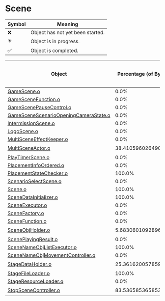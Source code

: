 # Scene
| Symbol | Meaning 
| ------------- | ------------- 
| :x: | Object has not yet been started. 
| :eight_pointed_black_star: | Object is in progress. 
| :white_check_mark: | Object is completed. 


| Object | Percentage (of Bytes) | Functions Done / Total Functions | Percentage (Functions) | Status 
| ------------- | ------------- | ------------- | ------------- | ------------- 
| [GameScene.o](https://github.com/shibbo/Petari/blob/master/docs/lib/Scene/GameScene.md) | 0.0% | 0 / 66 | 0.0% | :x: 
| [GameSceneFunction.o](https://github.com/shibbo/Petari/blob/master/docs/lib/Scene/GameSceneFunction.md) | 0.0% | 0 / 17 | 0.0% | :x: 
| [GameScenePauseControl.o](https://github.com/shibbo/Petari/blob/master/docs/lib/Scene/GameScenePauseControl.md) | 0.0% | 0 / 9 | 0.0% | :x: 
| [GameSceneScenarioOpeningCameraState.o](https://github.com/shibbo/Petari/blob/master/docs/lib/Scene/GameSceneScenarioOpeningCameraState.md) | 0.0% | 0 / 13 | 0.0% | :x: 
| [IntermissionScene.o](https://github.com/shibbo/Petari/blob/master/docs/lib/Scene/IntermissionScene.md) | 0.0% | 0 / 6 | 0.0% | :x: 
| [LogoScene.o](https://github.com/shibbo/Petari/blob/master/docs/lib/Scene/LogoScene.md) | 0.0% | 0 / 37 | 0.0% | :x: 
| [MultiSceneEffectKeeper.o](https://github.com/shibbo/Petari/blob/master/docs/lib/Scene/MultiSceneEffectKeeper.md) | 0.0% | 0 / 11 | 0.0% | :x: 
| [MultiSceneActor.o](https://github.com/shibbo/Petari/blob/master/docs/lib/Scene/MultiSceneActor.md) | 38.41059602649007% | 6 / 34 | 17.647058823529413% | :eight_pointed_black_star: 
| [PlayTimerScene.o](https://github.com/shibbo/Petari/blob/master/docs/lib/Scene/PlayTimerScene.md) | 0.0% | 0 / 19 | 0.0% | :x: 
| [PlacementInfoOrdered.o](https://github.com/shibbo/Petari/blob/master/docs/lib/Scene/PlacementInfoOrdered.md) | 0.0% | 0 / 16 | 0.0% | :x: 
| [PlacementStateChecker.o](https://github.com/shibbo/Petari/blob/master/docs/lib/Scene/PlacementStateChecker.md) | 100.0% | 6 / 6 | 100.0% | :white_check_mark: 
| [ScenarioSelectScene.o](https://github.com/shibbo/Petari/blob/master/docs/lib/Scene/ScenarioSelectScene.md) | 0.0% | 0 / 50 | 0.0% | :x: 
| [Scene.o](https://github.com/shibbo/Petari/blob/master/docs/lib/Scene/Scene.md) | 100.0% | 9 / 9 | 100.0% | :white_check_mark: 
| [SceneDataInitializer.o](https://github.com/shibbo/Petari/blob/master/docs/lib/Scene/SceneDataInitializer.md) | 100.0% | 9 / 9 | 100.0% | :white_check_mark: 
| [SceneExecutor.o](https://github.com/shibbo/Petari/blob/master/docs/lib/Scene/SceneExecutor.md) | 0.0% | 0 / 19 | 0.0% | :x: 
| [SceneFactory.o](https://github.com/shibbo/Petari/blob/master/docs/lib/Scene/SceneFactory.md) | 0.0% | 0 / 4 | 0.0% | :x: 
| [SceneFunction.o](https://github.com/shibbo/Petari/blob/master/docs/lib/Scene/SceneFunction.md) | 0.0% | 0 / 21 | 0.0% | :x: 
| [SceneObjHolder.o](https://github.com/shibbo/Petari/blob/master/docs/lib/Scene/SceneObjHolder.md) | 5.683060109289618% | 5 / 9 | 55.55555555555556% | :eight_pointed_black_star: 
| [ScenePlayingResult.o](https://github.com/shibbo/Petari/blob/master/docs/lib/Scene/ScenePlayingResult.md) | 0.0% | 0 / 8 | 0.0% | :x: 
| [SceneNameObjListExecutor.o](https://github.com/shibbo/Petari/blob/master/docs/lib/Scene/SceneNameObjListExecutor.md) | 100.0% | 5 / 5 | 100.0% | :white_check_mark: 
| [SceneNameObjMovementController.o](https://github.com/shibbo/Petari/blob/master/docs/lib/Scene/SceneNameObjMovementController.md) | 0.0% | 0 / 20 | 0.0% | :x: 
| [StageDataHolder.o](https://github.com/shibbo/Petari/blob/master/docs/lib/Scene/StageDataHolder.md) | 25.36162005785921% | 18 / 51 | 35.294117647058826% | :eight_pointed_black_star: 
| [StageFileLoader.o](https://github.com/shibbo/Petari/blob/master/docs/lib/Scene/StageFileLoader.md) | 100.0% | 6 / 6 | 100.0% | :white_check_mark: 
| [StageResourceLoader.o](https://github.com/shibbo/Petari/blob/master/docs/lib/Scene/StageResourceLoader.md) | 0.0% | 0 / 2 | 0.0% | :x: 
| [StopSceneController.o](https://github.com/shibbo/Petari/blob/master/docs/lib/Scene/StopSceneController.md) | 83.53658536585365% | 7 / 9 | 77.77777777777779% | :eight_pointed_black_star: 
